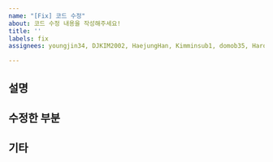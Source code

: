 ```yaml
---
name: "[Fix] 코드 수정"
about: 코드 수정 내용을 작성해주세요!
title: ''
labels: fix
assignees: youngjin34, DJKIM2002, HaejungHan, Kimminsub1, domob35, HaroKimMinhee

---
```


## 설명

## 수정한 부분

## 기타
